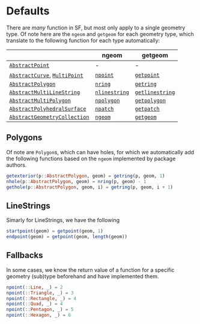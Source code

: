 # Defaults
There are *many* function in SF, but most only apply to a single geometry type.
Of note here are the `ngeom` and `getgeom` for each geometry type, which translate to the following function for each type automatically:

|                            | ngeom       | getgeom       |
|----------------------------|-------------|---------------|
| [`AbstractPoint`](@ref)              | -           | -             |
| [`AbstractCurve`](@ref), [`MultiPoint`](@ref)  | [`npoint`](@ref)      | [`getpoint`](@ref)      |
| [`AbstractPolygon`](@ref)            | [`nring`](@ref)       | [`getring`](@ref)       |
| [`AbstractMultiLineString`](@ref)    | [`nlinestring`](@ref) | [`getlinestring`](@ref) |
| [`AbstractMultiPolygon`](@ref)       | [`npolygon`](@ref)    | [`getpolygon`](@ref)    |
| [`AbstractPolyhedralSurface`](@ref)  | [`npatch`](@ref)      | [`getpatch`](@ref)      |
| [`AbstractGeometryCollection`](@ref) | [`ngeom`](@ref)       | [`getgeom`](@ref)       |

## Polygons
Of note are `Polygon`s, which can have holes, for which we automatically add the following
functions based on the `ngeom` implemented by package authors.

```julia
getexterior(p::AbstractPolygon, geom) = getring(p, geom, 1)
nhole(p::AbstractPolygon, geom) = nring(p, geom) - 1
gethole(p::AbstractPolygon, geom, i) = getring(p, geom, i + 1)
```
## LineStrings
Simarly for LineStrings, we have the following
```julia
startpoint(geom) = getpoint(geom, 1)
endpoint(geom) = getpoint(geom, length(geom))
```

## Fallbacks
In some cases, we know the return value of a function for a specific geometry (sub)type beforehand and have implemented them.

```julia
npoint(::Line, _) = 2
npoint(::Triangle, _) = 3
npoint(::Rectangle, _) = 4
npoint(::Quad, _) = 4
npoint(::Pentagon, _) = 5
npoint(::Hexagon, _) = 6
```
